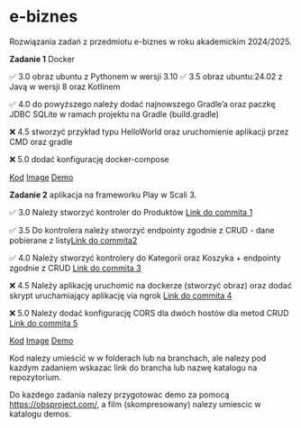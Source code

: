 # e-biznes
Rozwiązania zadań z przedmiotu e-biznes w roku akademickim 2024/2025.


**Zadanie 1** Docker

:white_check_mark: 3.0 obraz ubuntu z Pythonem w wersji 3.10 
:white_check_mark: 3.5 obraz ubuntu:24.02 z Javą w wersji 8 oraz Kotlinem 

:white_check_mark: 4.0 do powyższego należy dodać najnowszego Gradle’a oraz paczkę JDBC
SQLite w ramach projektu na Gradle (build.gradle) 

:x: 4.5 stworzyć przykład typu HelloWorld oraz uruchomienie aplikacji
przez CMD oraz gradle 

:x: 5.0 dodać konfigurację docker-compose 


[Kod](https://github.com/ga1ile0/e-biznes/tree/main/docker-zadanie1)
[Image](https://hub.docker.com/r/ga1ile0/ebiznes-zadanie1)
[Demo]()

**Zadanie 2** aplikacja na frameworku Play w Scali 3.

:white_check_mark: 3.0 Należy stworzyć kontroler do Produktów [Link do commita 1](https://github.com/kprzystalski/workshop_template/commit/hash)

:white_check_mark: 3.5 Do kontrolera należy stworzyć endpointy zgodnie z CRUD - dane
pobierane z listy[Link do commita2 ](https://github.com/kprzystalski/workshop_template/commit/hash)

:white_check_mark: 4.0 Należy stworzyć kontrolery do Kategorii oraz Koszyka + endpointy
zgodnie z CRUD [Link do commita 3](https://github.com/kprzystalski/workshop_template/commit/hash)

:x: 4.5 Należy aplikację uruchomić na dockerze (stworzyć obraz) oraz dodać
skrypt uruchamiający aplikację via ngrok [Link do commita 4](https://github.com/kprzystalski/workshop_template/commit/hash)

:x: 5.0 Należy dodać konfigurację CORS dla dwóch hostów dla metod CRUD [Link do commita 5](https://github.com/kprzystalski/workshop_template/commit/hash)


[Kod](https://github.com/ga1ile0/e-biznes/tree/main/docker-zadanie2)
[Image](https://hub.docker.com/r/ga1ile0/ebiznes-zadanie1)
[Demo]()


Kod nalezy umieścić w w folderach lub na branchach, ale nalezy pod kazdym zadaniem wskazac link do brancha lub nazwę katalogu na repozytorium. 

Do kazdego zadania nalezy przygotowac demo za pomocą https://obsproject.com/, a film (skompresowany) nalezy umiescic w katalogu demos.